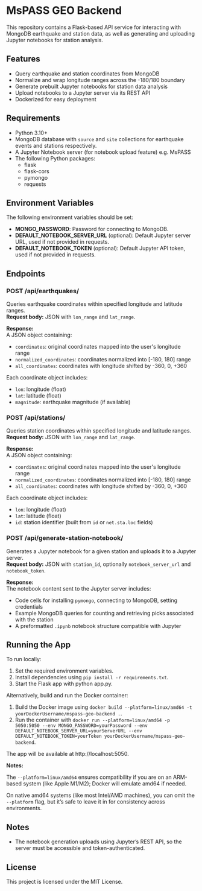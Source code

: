 # MsPASS GEO Backend

This repository contains a Flask-based API service for interacting with MongoDB earthquake and station data, as well as generating and uploading Jupyter notebooks for station analysis.

## Features

- Query earthquake and station coordinates from MongoDB
- Normalize and wrap longitude ranges across the -180/180 boundary
- Generate prebuilt Jupyter notebooks for station data analysis
- Upload notebooks to a Jupyter server via its REST API
- Dockerized for easy deployment

## Requirements

- Python 3.10+
- MongoDB database with `source` and `site` collections for earthquake events and stations respectively.
- A Jupyter Notebook server (for notebook upload feature) e.g. MsPASS
- The following Python packages:
  - flask
  - flask-cors
  - pymongo
  - requests

## Environment Variables

The following environment variables should be set:

- **MONGO_PASSWORD**: Password for connecting to MongoDB.
- **DEFAULT_NOTEBOOK_SERVER_URL** (optional): Default Jupyter server URL, used if not provided in requests.
- **DEFAULT_NOTEBOOK_TOKEN** (optional): Default Jupyter API token, used if not provided in requests.

## Endpoints

### POST /api/earthquakes/

Queries earthquake coordinates within specified longitude and latitude ranges.  
**Request body:** JSON with `lon_range` and `lat_range`.

**Response:**  
A JSON object containing:
- `coordinates`: original coordinates mapped into the user's longitude range
- `normalized_coordinates`: coordinates normalized into [-180, 180] range
- `all_coordinates`: coordinates with longitude shifted by -360, 0, +360

Each coordinate object includes:
- `lon`: longitude (float)
- `lat`: latitude (float)
- `magnitude`: earthquake magnitude (if available)

### POST /api/stations/

Queries station coordinates within specified longitude and latitude ranges.  
**Request body:** JSON with `lon_range` and `lat_range`.

**Response:**  
A JSON object containing:
- `coordinates`: original coordinates mapped into the user's longitude range
- `normalized_coordinates`: coordinates normalized into [-180, 180] range
- `all_coordinates`: coordinates with longitude shifted by -360, 0, +360

Each coordinate object includes:
- `lon`: longitude (float)
- `lat`: latitude (float)
- `id`: station identifier (built from `id` or `net.sta.loc` fields)

### POST /api/generate-station-notebook/

Generates a Jupyter notebook for a given station and uploads it to a Jupyter server.  
**Request body:** JSON with `station_id`, optionally `notebook_server_url` and `notebook_token`.

**Response:**  
The notebook content sent to the Jupyter server includes:
- Code cells for installing `pymongo`, connecting to MongoDB, setting credentials
- Example MongoDB queries for counting and retrieving picks associated with the station
- A preformatted `.ipynb` notebook structure compatible with Jupyter

## Running the App

To run locally:

1. Set the required environment variables.
2. Install dependencies using `pip install -r requirements.txt`.
3. Start the Flask app with python app.py.

Alternatively, build and run the Docker container:

1. Build the Docker image using `docker build --platform=linux/amd64 -t yourDockerUsername/mspass-geo-backend .`.
2. Run the container with `docker run --platform=linux/amd64 -p 5050:5050 --env MONGO_PASSWORD=yourPassword --env DEFAULT_NOTEBOOK_SERVER_URL=yourServerURL --env DEFAULT_NOTEBOOK_TOKEN=yourToken yourDockerUsername/mspass-geo-backend`.

The app will be available at http://localhost:5050.

**Notes:**

The `--platform=linux/amd64` ensures compatibility if you are on an ARM-based system (like Apple M1/M2); Docker will emulate amd64 if needed.

On native amd64 systems (like most Intel/AMD machines), you can omit the `--platform` flag, but it’s safe to leave it in for consistency across environments.

## Notes

- The notebook generation uploads using Jupyter’s REST API, so the server must be accessible and token-authenticated.

## License

This project is licensed under the MIT License.
